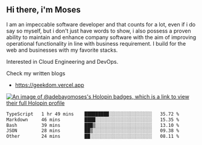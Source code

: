 ## Hi there, i'm Moses

I am an impeccable software developer and that counts for a lot, even if i do say so myself, but i don't just have words to show, i also possess a proven ability to maintain and enhance company software with the aim of improving operational functionality in line with business requirement. I build for the web and businesses with my favorite stacks.

Interested in Cloud Engineering and DevOps.

Check my written blogs
- https://geekdom.vercel.app

[![An image of @adebayomoses's Holopin badges, which is a link to view their full Holopin profile](https://holopin.me/adebayomoses)](https://holopin.io/@adebayomoses)

<!--START_SECTION:waka-->

```txt
TypeScript   1 hr 49 mins    █████████░░░░░░░░░░░░░░░░   35.72 %
Markdown     46 mins         ████░░░░░░░░░░░░░░░░░░░░░   15.35 %
Bash         39 mins         ███▒░░░░░░░░░░░░░░░░░░░░░   13.10 %
JSON         28 mins         ██▒░░░░░░░░░░░░░░░░░░░░░░   09.38 %
Other        24 mins         ██░░░░░░░░░░░░░░░░░░░░░░░   08.11 %
```

<!--END_SECTION:waka-->
